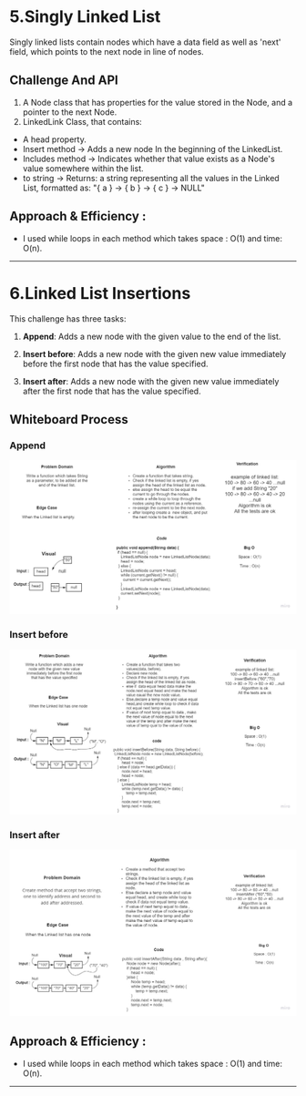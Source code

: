 # 5.Singly Linked List
Singly linked lists contain nodes which have a data field as well as 'next' field, which points to the next node in line of nodes.
## Challenge And API
1. A Node class that has properties for the value stored in the Node, and a pointer to the next Node.
2. LinkedLink Class, that contains:
- A head property.
- Insert method -> Adds a new node In the beginning of the LinkedList.
- Includes method -> Indicates whether that value exists as a Node's value somewhere within the list.
- to string -> Returns: a string representing all the values in the Linked List, formatted as:
  "{ a } -> { b } -> { c } -> NULL"
## Approach & Efficiency :
- I used while loops in each method which takes space : O(1) and time: O(n).

------------------------------------------------------------------------------------------------------------------------

# 6.Linked List Insertions

This challenge has three tasks:

1. **Append**: Adds a new node with the given value to the end of the list.

2. **Insert before**: Adds a new node with the given new value immediately before the first node that has the value specified.

3. **Insert after**: Adds a new node with the given new value immediately after the first node that has the value specified.

## Whiteboard Process

### Append 

![Append](./assets/Append.jpg)

### Insert before

![Insert before](./assets/insertBefore.jpg)

### Insert after

![Insert after](./assets/insertAfter.jpg)

## Approach & Efficiency :
- I used while loops in each method which takes space : O(1) and time: O(n).


-------------------------------------------------------------------------------------------------------------------------